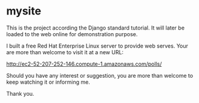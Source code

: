 # mysite
This is the project according the Django standard tutorial. It will later be loaded to the web online for demonstration purpose.

I built a free Red Hat Enterprise Linux server to provide web serves. Your are more than welcome to visit it at a new URL:

http://ec2-52-207-252-146.compute-1.amazonaws.com/polls/

Should you have any interest or suggestion, you are more than welcome to keep watching it or informing me.

Thank you.
